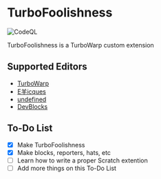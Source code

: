 # TurboFoolishness
![CodeQL](https://github.com/Mwalters75/TurboFoolishness/actions/workflows/codeql-analysis.yml/badge.svg?branch=main)

TurboFoolishness is a TurboWarp custom extension
## Supported Editors
- [TurboWarp](https://turbowarp.org/editor?extension=https://mwalters75.github.io/TurboFoolishness/TurboFoolishness.js)
- [E羊icques](https://sheeptester.github.io/scratch-gui/?url=https://mwalters75.github.io/TurboFoolishness/TurboFoolishness.js)
- [undefined](https://mwalters75.github.io/scratch-gui/?url=https://mwalters75.github.io/TurboFoolishness/TurboFoolishness.js)
- [DevBlocks](https://dev-blocks.powerbox1000.repl.co/?extension=https://mwalters75.github.io/TurboFoolishness/TurboFoolishness.js) 
## To-Do List
- [x] Make TurboFoolishness
- [x] Make blocks, reporters, hats, etc
- [ ] Learn how to write a proper Scratch extention
- [ ] Add more things on this To-Do List

